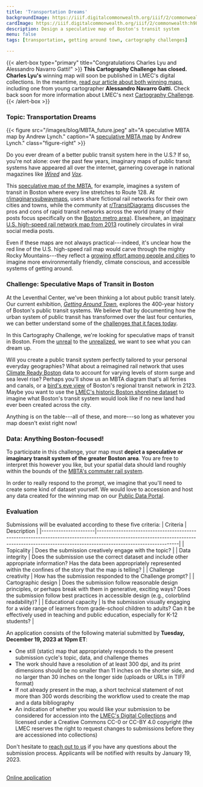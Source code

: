 ```yaml
---
title: 'Transportation Dreams'
backgroundImage: https://iiif.digitalcommonwealth.org/iiif/2/commonwealth:h989r692z/141,653,2310,778/full/0/default.jpg
cardImage: https://iiif.digitalcommonwealth.org/iiif/2/commonwealth:h989r692z/141,653,2310,778/full/0/default.jpg
description: Design a speculative map of Boston's transit system
menu: false
tags: [transportation, getting around town, cartography challenges]

---
```


{{< alert-box type="primary" title="Congratulations Charles Lyu and Alessandro Navarro Gatti!" >}} **This Cartography Challenge has closed.** **Charles Lyu's** winning map will soon be published in LMEC's digital collections. In the meantime, [read our article about both winning maps](https://www.leventhalmap.org/articles/transportation-dreams-winners/), including one from young cartographer **Alessandro Navarro Gatti.** Check back soon for more information about LMEC's next [Cartography Challenge](../).{{< /alert-box >}}

### Topic: Transportation Dreams

{{< figure src="/images/blog/MBTA_future.jpeg" alt="A speculative MBTA map by Andrew Lynch." caption="A [speculative MBTA map](https://web.mit.edu/jdreed/www/t/maps/) by Andrew Lynch." class="figure-right" >}}

Do you ever dream of a better public transit system here in the U.S.? If so, you're not alone: over the past few years, imaginary maps of public transit systems have appeared all over the internet, garnering coverage in national magazines like *[Wired](https://www.wired.com/2014/01/fantasy-transit-maps/)* and *[Vox](https://www.vox.com/2021/3/10/22303355/gen-z-high-speed-rail-biden-map-meme-buttigieg)*.

This [speculative map of the MBTA](https://www.ocf.berkeley.edu/~atwu/firstcultural/fci_main.html), for example, imagines a system of transit in Boston where every line stretches to Route 128. At [r/imaginarysubwaymaps](https://old.reddit.com/r/imaginarysubwaymaps/), users share fictional rail networks for their own cities and towns, while the community at [r/TransitDiagrams](https://old.reddit.com/r/TransitDiagrams/) discusses the pros and cons of rapid transit networks across the world (many of their posts focus specifically on the [Boston metro area](https://old.reddit.com/r/TransitDiagrams/search?q=boston&restrict_sr=on)). Elsewhere, an [imaginary U.S. high-speed rail network map from 2013](https://www.californiarailmap.com/us-high-speed-rail-system) routinely circulates in viral social media posts. 

Even if these maps are not always practical---indeed, it's unclear how the red line of the U.S. high-speed rail map would carve through the mighty Rocky Mountains---they reflect a [growing effort among people and cities](https://www.nytimes.com/2021/10/03/climate/cities-public-transit-electric-tram-ferry-bus-cable-car.html) to imagine more environmentally friendly, climate conscious, and accessible systems of getting around.

### Challenge: Speculative Maps of Transit in Boston

At the Leventhal Center, we've been thinking a lot about public transit lately. Our current exhibition, *[Getting Around Town](https://www.leventhalmap.org/digital-exhibitions/getting-around-town/)*, explores the 400-year history of Boston's public transit systems. We believe that by documenting how the urban system of public transit has transformed over the last four centuries, we can better understand some of the [challenges that it faces today](https://www.bostonglobe.com/2023/09/26/metro/mbta-green-line-extension-new-slow-zones/?p1=StaffPage).

In this Cartography Challenge, we're looking for speculative maps of transit in Boston. From the [unreal](https://transitmap.net/north-atlantic-rail-nick-fabiani/) to the [unrealized](https://www.leventhalmap.org/digital-exhibitions/getting-around-town/topics/unrealized-possibilities/), we want to see what you can dream up.

Will you create a public transit system perfectly tailored to your personal everyday geographies? What about a reimagined rail network that uses [Climate Ready Boston](https://experience.arcgis.com/experience/23d861b79aed450eb8972013dd28579b/) data to account for varying levels of storm surge and sea level rise? Perhaps you'll show us an MBTA diagram that's all ferries and canals, or a [bird's eye view](https://collections.leventhalmap.org/search/commonwealth:3f4633656) of Boston's regional transit network in 2123. Maybe you want to use the [LMEC's historic Boston shoreline dataset](https://data.leventhalmap.org/#/catalog/dkircu2ol) to imagine what Boston's transit system would look like if no new land had ever been created across the city.

Anything is on the table---all of these, and more---so long as whatever you map doesn't exist right now!

### Data: Anything Boston-focused!

To participate in this challenge, your map must **depict a speculative or imaginary transit system of the greater Boston area**. You are free to interpret this however you like, but your spatial data should land roughly within the bounds of the [MBTA's commuter rail system](https://cdn.mbta.com/sites/default/files/2023-01/2023-01-23-commuter-rail-map.pdf).

In order to really respond to the prompt, we imagine that you'll need to create some kind of dataset yourself. We would love to accession and host any data created for the winning map on our [Public Data Portal](https://data.leventhalmap.org/#/).

### Evaluation

Submissions will be evaluated according to these five criteria:
| Criteria             | Description                                                                                                                                                                                  |
|----------------------|----------------------------------------------------------------------------------------------------------------------------------------------------------------------------------------------|
| Topicality     | Does the submission creatively engage with the topic?                                                                                                                                        |
| Data integrity       | Does the submission use the correct dataset and include other appropriate information? Has the data been appropriately represented within the confines of the story that the map is telling? |
| Challenge creativity | How has the submission responded to the Challenge prompt?                                                                                                                                       |
| Cartographic design  | Does the submission follow reasonable design principles, or perhaps break with them in generative, exciting ways? Does the submission follow best practices in accessible design (e.g., colorblind readability)?            |
| Educational capacity | Is the submission visually engaging for a wide range of learners from grade-school children to adults? Can it be effectively used in teaching and public education, especially for K-12 students?                                  |

An application consists of the following material submitted by **Tuesday, December 19, 2023 at 10pm ET**:

* One still (static) map that appropriately responds to the present submission cycle's topic, data, and challenge themes
* The work should have a resolution of at least 300 dpi, and its print dimensions should be no smaller than 11 inches on the shorter side, and no larger than 30 inches on the longer side (uploads or URLs in TIFF format)
* If not already present in the map, a short technical statement of not more than 300 words describing the workflow used to create the map and a data bibliography
* An indication of whether you would like your submission to be considered for accession into the [LMEC's Digital Collections](https://collections.leventhalmap.org) and licensed under a Creative Commons CC-0 or CC-BY 4.0 copyright (the LMEC reserves the right to request changes to submissions before they are accessioned into collections)

Don't hesitate to [reach out to us](mailto:ispangler@leventhalmap.org) if you have any questions about the submission process. Applicants will be notified with results by January 19, 2023.

<br>
<a href="https://airtable.com/shr3hXZOiWJvuquwH" class="btn btn-md btn-outline-primary">Online application</a>